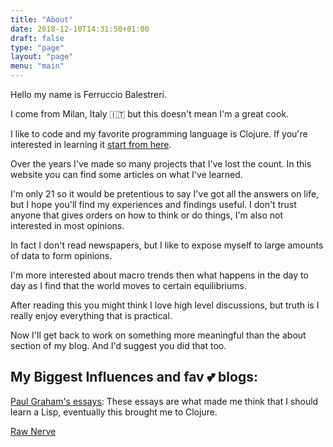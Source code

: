 ```yaml
---
title: "About"
date: 2018-12-10T14:31:50+01:00
draft: false
type: "page"
layout: "page"
menu: "main"
---
```


Hello my name is Ferruccio Balestreri.

I come from Milan, Italy 🇮🇹 but this doesn't mean I'm a great cook.

I like to code and my favorite programming language is Clojure. If you're interested in learning it [start from here](https://www.braveclojure.com/).

Over the years I've made so many projects that I've lost the count. In this website you can find some articles on what I've learned.

I'm only 21 so it would be pretentious to say I've got all the answers on life, but I hope you'll find my experiences and findings useful. I don't trust anyone that gives orders on how to think or do things, I'm also not interested in most opinions. 

In fact I don't read newspapers, but I like to expose myself to large amounts of data to form opinions.

I'm more interested about macro trends then what happens in the day to day as I find that the world moves to certain equilibriums.

After reading this you might think I love high level discussions, but truth is I really enjoy everything that is practical.

Now I'll get back to work on something more meaningful than the about section of my blog. And I'd suggest you did that too.

## My Biggest Influences and fav 💕 blogs:
[Paul Graham's essays](http://www.paulgraham.com/articles.html): These essays are what made me think that I should learn a Lisp, eventually this brought me to Clojure.

[Raw Nerve](http://archive.is/8uu5x)